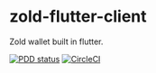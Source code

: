 # zold-flutter-client
Zold wallet built in flutter.

[![PDD status](http://www.0pdd.com/svg?name=yegor256/0pdd)](http://www.0pdd.com/p?name=yegor256/0pdd)
[![CircleCI](https://circleci.com/gh/ammaratef45/zold-flutter-client/tree/master.svg?style=svg)](https://circleci.com/gh/ammaratef45/zold-flutter-client/tree/master)
